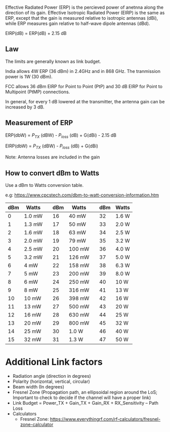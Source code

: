 Effective Radiated Power (ERP) is the percieved power of anetnna along the direction of its gain. Effective Isotropic Radiated Power (EIRP) is the same as ERP, except that the gain is measured relative to isotropic antennas (dBi), while ERP measures gain relative to half-wave dipole antennas (dBd).

EIRP(dB) = ERP(dB) + 2.15 dB

## Law
The limits are generally known as link budget.

India allows 4W ERP (36 dBm) in 2.4GHz and in 868 GHz.
The tranmission power is 1W (30 dBm).

FCC allows 36 dBm EIRP for Point to Point (PtP) and 30 dB EIRP for Point to Multipoint (PtMP) connections.

In general, for every 1 dB lowered at the transmitter, the antenna gain can be increased by 3 dB.
## Measurement of ERP
ERP(dbW) = $P_{TX}$ (dBW) - $P_{loss}$ (dB) + G(dBi) - 2.15 dB

EIRP(dbW) = $P_{TX}$ (dBW) - $P_{loss}$ (dB) + G(dBi)

Note: Antenna losses are included in the gain

## How to convert dBm to Watts
Use a dBm to Watts conversion table.

e.g: https://www.cpcstech.com/dbm-to-watt-conversion-information.htm

| dBm                    |                     Watts  |   |                     dBm |                     Watts  |   |                     dBm |                     Watts |
|------------------------|----------------------------|---|-------------------------|----------------------------|---|-------------------------|---------------------------|
|                     0  |                     1.0 mW |   |                     16  |                     40 mW  |   |                     32  |                     1.6 W |
|                     1  |                     1.3 mW |   |                     17  |                     50 mW  |   |                     33  |                     2.0 W |
|                     2  |                     1.6 mW |   |                     18  |                     63 mW  |   |                     34  |                     2.5 W |
|                     3  |                     2.0 mW |   |                     19  |                     79 mW  |   |                     35  |                     3.2 W |
|                     4  |                     2.5 mW |   |                     20  |                     100 mW |   |                     36  |                     4.0 W |
|                     5  |                     3.2 mW |   |                     21  |                     126 mW |   |                     37  |                     5.0 W |
|                     6  |                     4 mW   |   |                     22  |                     158 mW |   |                     38  |                     6.3 W |
|                     7  |                     5 mW   |   |                     23  |                     200 mW |   |                     39  |                     8.0 W |
|                     8  |                     6 mW   |   |                     24  |                     250 mW |   |                     40  |                     10 W  |
|                     9  |                     8 mW   |   |                     25  |                     316 mW |   |                     41  |                     13 W  |
|                     10 |                     10 mW  |   |                     26  |                     398 mW |   |                     42  |                     16 W  |
|                     11 |                     13 mW  |   |                     27  |                     500 mW |   |                     43  |                     20 W  |
|                     12 |                     16 mW  |   |                     28  |                     630 mW |   |                     44  |                     25 W  |
|                     13 |                     20 mW  |   |                     29  |                     800 mW |   |                     45  |                     32 W  |
|                     14 |                     25 mW  |   |                     30  |                     1.0 W  |   |                     46  |                     40 W  |
|                     15 |                     32 mW  |   |                     31  |                     1.3 W  |   |                     47  |                     50 W  |

# Additional Link factors
- Radiation angle (direction in degrees)
- Polarity (horizontal, vertical, circular)
- Beam width (In degrees)
- Fresnel Zone (Propagation path, an ellipsoidal region around the LoS; Important to check to decide if the channel will have a proper link)
- Link Budget = Power_TX + Gain_TX + Gain_RX + RX_Sensitivity – Path Loss
- Calculators
  - Fresnel Zone: https://www.everythingrf.com/rf-calculators/fresnel-zone-calculator
